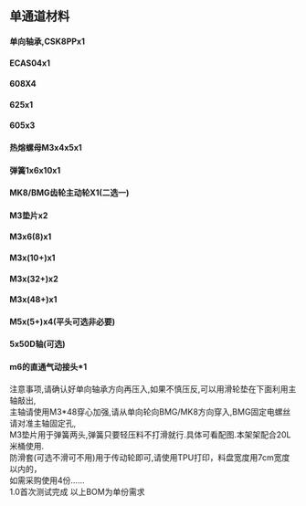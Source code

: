 <!--
 * @Author: Mjf
 * @Date: 2023-07-06 23:05:33
 * @LastEditTime: 2023-07-06 23:07:28
 * @LastEditors: Win_VScode
 * @Description: 
 * @FilePath: \undefinedf:\download\TradRack_Beta-main\STLs\TradRack_Beta-main-mod\MOD\20L被动回卷料架-葉\readme.md
 * 版权声明暂无
-->
## 单通道材料
#### 单向轴承,CSK8PPx1  
#### ECAS04x1  
#### 608X4  
#### 625x1  
#### 605x3  
#### 热熔螺母M3x4x5x1  
#### 弹簧1x6x10x1  
#### MK8/BMG齿轮主动轮X1(二选一)  
#### M3垫片x2  
#### M3x6(8)x1  
#### M3x(10+)x1  
#### M3x(32+)x2   
#### M3x(48+)x1  
#### M5x(5+)x4(平头可选非必要)  
#### 5x50D轴(可选)  
#### m6的直通气动接头*1
#### #
注意事项,请确认好单向轴承方向再压入,如果不慎压反,可以用滑轮垫在下面利用主轴敲出,  
主轴请使用M3*48穿心加强,请从单向轮向BMG/MK8方向穿入,BMG固定电螺丝请对准主轴固定孔,  
M3垫片用于弹簧两头,弹簧只要轻压料不打滑就行.具体可看配图.本架架配合20L米桶使用.  
防滑套(可选不滑可不用)用于传动轮即可,请使用TPU打印，料盘宽度用7cm宽度以内的，  
如需采购使用4份……  
1.0首次测试完成 以上BOM为单份需求
